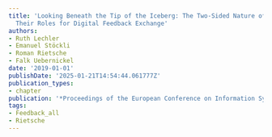 ```yaml
---
title: 'Looking Beneath the Tip of the Iceberg: The Two-Sided Nature of Chatbots and
  Their Roles for Digital Feedback Exchange'
authors:
- Ruth Lechler
- Emanuel Stöckli
- Roman Rietsche
- Falk Uebernickel
date: '2019-01-01'
publishDate: '2025-01-21T14:54:44.061777Z'
publication_types:
- chapter
publication: '*Proceedings of the European Conference on Information Systems (ECIS)*'
tags:
- Feedback_all
- Rietsche
---
```

